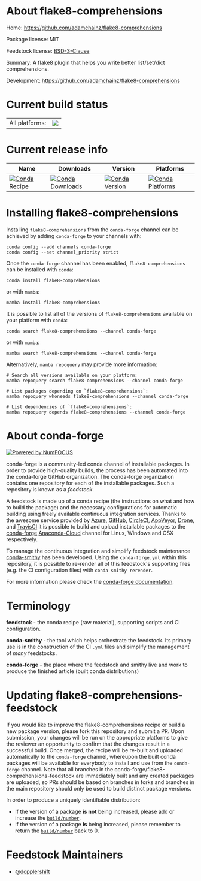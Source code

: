 About flake8-comprehensions
===========================

Home: https://github.com/adamchainz/flake8-comprehensions

Package license: MIT

Feedstock license: [BSD-3-Clause](https://github.com/conda-forge/flake8-comprehensions-feedstock/blob/main/LICENSE.txt)

Summary: A flake8 plugin that helps you write better list/set/dict comprehensions.

Development: https://github.com/adamchainz/flake8-comprehensions

Current build status
====================


<table><tr><td>All platforms:</td>
    <td>
      <a href="https://dev.azure.com/conda-forge/feedstock-builds/_build/latest?definitionId=2920&branchName=main">
        <img src="https://dev.azure.com/conda-forge/feedstock-builds/_apis/build/status/flake8-comprehensions-feedstock?branchName=main">
      </a>
    </td>
  </tr>
</table>

Current release info
====================

| Name | Downloads | Version | Platforms |
| --- | --- | --- | --- |
| [![Conda Recipe](https://img.shields.io/badge/recipe-flake8--comprehensions-green.svg)](https://anaconda.org/conda-forge/flake8-comprehensions) | [![Conda Downloads](https://img.shields.io/conda/dn/conda-forge/flake8-comprehensions.svg)](https://anaconda.org/conda-forge/flake8-comprehensions) | [![Conda Version](https://img.shields.io/conda/vn/conda-forge/flake8-comprehensions.svg)](https://anaconda.org/conda-forge/flake8-comprehensions) | [![Conda Platforms](https://img.shields.io/conda/pn/conda-forge/flake8-comprehensions.svg)](https://anaconda.org/conda-forge/flake8-comprehensions) |

Installing flake8-comprehensions
================================

Installing `flake8-comprehensions` from the `conda-forge` channel can be achieved by adding `conda-forge` to your channels with:

```
conda config --add channels conda-forge
conda config --set channel_priority strict
```

Once the `conda-forge` channel has been enabled, `flake8-comprehensions` can be installed with `conda`:

```
conda install flake8-comprehensions
```

or with `mamba`:

```
mamba install flake8-comprehensions
```

It is possible to list all of the versions of `flake8-comprehensions` available on your platform with `conda`:

```
conda search flake8-comprehensions --channel conda-forge
```

or with `mamba`:

```
mamba search flake8-comprehensions --channel conda-forge
```

Alternatively, `mamba repoquery` may provide more information:

```
# Search all versions available on your platform:
mamba repoquery search flake8-comprehensions --channel conda-forge

# List packages depending on `flake8-comprehensions`:
mamba repoquery whoneeds flake8-comprehensions --channel conda-forge

# List dependencies of `flake8-comprehensions`:
mamba repoquery depends flake8-comprehensions --channel conda-forge
```


About conda-forge
=================

[![Powered by
NumFOCUS](https://img.shields.io/badge/powered%20by-NumFOCUS-orange.svg?style=flat&colorA=E1523D&colorB=007D8A)](https://numfocus.org)

conda-forge is a community-led conda channel of installable packages.
In order to provide high-quality builds, the process has been automated into the
conda-forge GitHub organization. The conda-forge organization contains one repository
for each of the installable packages. Such a repository is known as a *feedstock*.

A feedstock is made up of a conda recipe (the instructions on what and how to build
the package) and the necessary configurations for automatic building using freely
available continuous integration services. Thanks to the awesome service provided by
[Azure](https://azure.microsoft.com/en-us/services/devops/), [GitHub](https://github.com/),
[CircleCI](https://circleci.com/), [AppVeyor](https://www.appveyor.com/),
[Drone](https://cloud.drone.io/welcome), and [TravisCI](https://travis-ci.com/)
it is possible to build and upload installable packages to the
[conda-forge](https://anaconda.org/conda-forge) [Anaconda-Cloud](https://anaconda.org/)
channel for Linux, Windows and OSX respectively.

To manage the continuous integration and simplify feedstock maintenance
[conda-smithy](https://github.com/conda-forge/conda-smithy) has been developed.
Using the ``conda-forge.yml`` within this repository, it is possible to re-render all of
this feedstock's supporting files (e.g. the CI configuration files) with ``conda smithy rerender``.

For more information please check the [conda-forge documentation](https://conda-forge.org/docs/).

Terminology
===========

**feedstock** - the conda recipe (raw material), supporting scripts and CI configuration.

**conda-smithy** - the tool which helps orchestrate the feedstock.
                   Its primary use is in the construction of the CI ``.yml`` files
                   and simplify the management of *many* feedstocks.

**conda-forge** - the place where the feedstock and smithy live and work to
                  produce the finished article (built conda distributions)


Updating flake8-comprehensions-feedstock
========================================

If you would like to improve the flake8-comprehensions recipe or build a new
package version, please fork this repository and submit a PR. Upon submission,
your changes will be run on the appropriate platforms to give the reviewer an
opportunity to confirm that the changes result in a successful build. Once
merged, the recipe will be re-built and uploaded automatically to the
`conda-forge` channel, whereupon the built conda packages will be available for
everybody to install and use from the `conda-forge` channel.
Note that all branches in the conda-forge/flake8-comprehensions-feedstock are
immediately built and any created packages are uploaded, so PRs should be based
on branches in forks and branches in the main repository should only be used to
build distinct package versions.

In order to produce a uniquely identifiable distribution:
 * If the version of a package **is not** being increased, please add or increase
   the [``build/number``](https://docs.conda.io/projects/conda-build/en/latest/resources/define-metadata.html#build-number-and-string).
 * If the version of a package **is** being increased, please remember to return
   the [``build/number``](https://docs.conda.io/projects/conda-build/en/latest/resources/define-metadata.html#build-number-and-string)
   back to 0.

Feedstock Maintainers
=====================

* [@dopplershift](https://github.com/dopplershift/)

